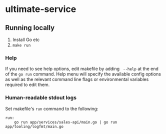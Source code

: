 # ultimate-service

## Running locally
1. Install Go etc
2. `make run`

### Help
If you need to see help options, edit makefile by adding ` --help` at the end of the `go run` command. Help menu will specify the available config options as well as the relevant command line flags or environmental variables required to edit them.

### Human-readable  stdout logs
Set makefile's `run` command to the following:
```
run:
	go run app/services/sales-api/main.go | go run app/tooling/logfmt/main.go
```
